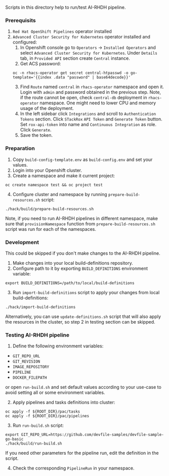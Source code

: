 
Scripts in this directory help to run/test AI-RHDH pipeline.

### Prerequisits

1. `Red Hat OpenShift Pipelines` operator installed
2. `Advanced Cluster Security for Kubernetes` operator installed and configured:
    1. In Openshift console go to `Operators` -> `Installed Operators` and select `Advanced Cluster Security for Kubernetes`. Under `Details` tab, in `Provided API` section create `Central` instance.
    2. Get ACS password:
    ```
    oc -n rhacs-operator get secret central-htpasswd -o go-template='{{index .data "password" | base64decode}}'
    ```
    3. Find `Route` named `central` in `rhacs-operator` namespace and open it.
    Login with `admin` and password obtained in the previous step.
    Note, if the route cannot be open, check `central-db` deployment in `rhacs-operator` namespace.
    One might need to lower CPU and memory usage of the deployment.
    4. In the left sidebar click `Integrations` and scroll to `Authentication Tokens` section. Click `STackRox` `API Token` and `Generate Token` button. Set `rox-api-token` into name and `Continuous Integration` as role. Click `Generate`.
    5. Save the token.

### Preparation

1. Copy `build-config-template.env` as `build-config.env` and set your values.
2. Login into your Openshift cluster.
3. Create a namespace and make it current project:
```
oc create namespace test && oc project test
```
4. Configure cluster and namespace by running `prepare-build-resources.sh` script:
```
./hack/build/prepare-build-resources.sh
```
Note, if you need to run AI-RHDH pipelines in different namespace, make sure that `provisionNamespace` function from `prepare-build-resources.sh` script was run for each of the namespaces.

### Development

This could be skipped if you don't make changes to the AI-RHDH pipeline.

1. Make changes into your local build-definitions repository.
2. Configure path to it by exporting `BUILD_DEFINITIONS` environment variable:
```
export BUILD_DEFINITIONS=/path/to/local/build-definitions
```
3. Run `import-build-definitions` script to apply your changes from local build-definitions:
```
./hack/import-build-definitions
```
Alternatively, you can use `update-definitions.sh` script that will also apply the resources in the cluster,
so step 2 in testing section can be skipped.

### Testing AI-RHDH pipeline

1. Define the following environment variables:
  - `GIT_REPO_URL`
  - `GIT_REVISION`
  - `IMAGE_REPOSITORY`
  - `PIPELINE`
  - `DOCKER_FILEPATH`

or open `run-build.sh` and set default values according to your use-case to avoid setting all or some environment variables.

2. Apply pipelines and tasks definitions into cluster:
```
oc apply -f ${ROOT_DIR}/pac/tasks
oc apply -f ${ROOT_DIR}/pac/pipelines
```

3. Run `run-build.sh` script:
```
export GIT_REPO_URL=https://github.com/devfile-samples/devfile-sample-go-basic
./hack/build/run-build.sh
```
If you need other parameters for the pipeline run, edit the definition in the script.

4. Check the corresponding `PipelineRun` in your namespace.

